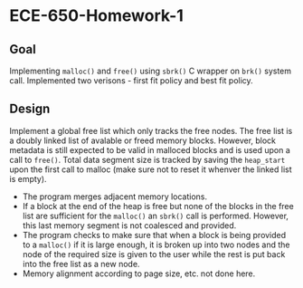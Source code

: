 # ECE-650-Homework-1

## Goal
Implementing `malloc()` and `free()` using `sbrk()` C wrapper on `brk()` system call. Implemented two verisons - first fit policy and best fit policy.

## Design
Implement a global free list which only tracks the free nodes. The free list is a doubly linked list of avalable or freed memory blocks. However, block metadata is still expected to be valid in malloced blocks and is used upon a call to `free()`. Total data segment size is tracked by saving the `heap_start` upon the first call to malloc (make sure not to reset it whenver the linked list is empty).

- The program merges adjacent memory locations.
- If a block at the end of the heap is free but none of the blocks in the free list are sufficient for the `malloc()` an `sbrk()` call is performed. However, this last memory segment is not coalesced and provided.
- The program checks to make sure that when a block is being provided to a `malloc()` if it is large enough, it is broken up into two nodes and the node of the required size is given to the user while the rest is put back into the free list as a new node.
- Memory alignment according to page size, etc. not done here.
